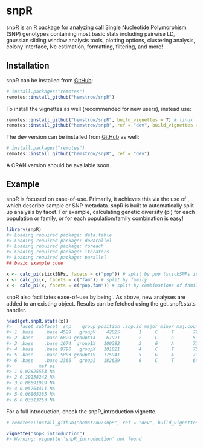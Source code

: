 
<!-- README.md is generated from README.Rmd. Please edit that file -->

# snpR

<!-- badges: start -->
<!-- badges: end -->

snpR is an R package for analyzing call Single Nucleotide Polymorphism
(SNP) genotypes containing most basic stats including pairwise LD,
gaussian sliding window analysis tools, plotting options, clustering
analysis, colony interface, Ne estimation, formatting, filtering, and
more!

## Installation

snpR can be installed from [GitHub](https://github.com/):

``` r
# install.packages("remotes")
remotes::install_github("hemstrow/snpR")
```

To install the vignettes as well (recommended for new users), instead
use:

``` r
remotes::install_github("hemstrow/snpR", build_vignettes = T) # linux
remotes::install_github("hemstrow/snpR", ref = "dev", build_vignettes = T, build_opts = c("--no-resave-data", "--no-manual")) # windows
```

The dev version can be installed from [GitHub](https://github.com/) as
well:

``` r
# install.packages("remotes")
remotes::install_github("hemstrow/snpR", ref = "dev")
```

A CRAN version should be available soon.

## Example

snpR is focused on ease-of-use. Primarily, it achieves this via the use
of , which describe sample or SNP metadata. snpR is built to
automatically split up analysis by facet. For example, calculating
genetic diversity (pi) for each population or family, or for each
population/family combination is easy!

``` r
library(snpR)
#> Loading required package: data.table
#> Loading required package: doParallel
#> Loading required package: foreach
#> Loading required package: iterators
#> Loading required package: parallel
## basic example code

x <- calc_pi(stickSNPs, facets = c("pop")) # split by pop (stickSNPs is an example dataset included in snpR)
x <- calc_pi(x, facets = c("fam")) # split by family
x <- calc_pi(x, facets = c("pop.fam")) # split by combinations of family and pop
```

snpR also facilitates ease-of-use by being . As above, new analyses are
added to an existing object. Results can be fetched using the
get.snpR.stats handler.

``` r
head(get.snpR.stats(x))
#>   facet subfacet  snp    group position .snp.id major minor maj.count min.count
#> 1 .base    .base 4529   groupV    42825       1     C     T       791        23
#> 2 .base    .base 6829 groupXIX    67921       2     C     G       515       213
#> 3 .base    .base 1674  groupIX   100382       3     G     A       739        53
#> 4 .base    .base 9790   groupX   101821       4     C     T       752        46
#> 5 .base    .base 5803 groupXIV   175941       5     G     A       719        53
#> 6 .base    .base 2366   groupI   182629       6     C     T       642        22
#>          maf pi
#> 1 0.02825553 NA
#> 2 0.29258242 NA
#> 3 0.06691919 NA
#> 4 0.05764411 NA
#> 5 0.06865285 NA
#> 6 0.03313253 NA
```

For a full introduction, check the snpR\_introduction vignette.

``` r
# remotes::install_github("hemstrow/snpR", ref = "dev", build_vignettes = T, build_opts = c("--no-resave-data", "--no-manual"))

vignette("snpR_introduction")
#> Warning: vignette 'snpR_introduction' not found
```

